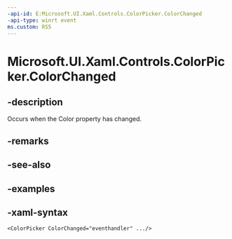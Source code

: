 ```yaml
---
-api-id: E:Microsoft.UI.Xaml.Controls.ColorPicker.ColorChanged
-api-type: winrt event
ms.custom: RS5
---
```

<!-- Event syntax.
public event TypedEventHandler ColorChanged<ColorPicker, ColorChangedEventArgs>
-->

# Microsoft.UI.Xaml.Controls.ColorPicker.ColorChanged


## -description

Occurs when the Color property has changed.


## -remarks


## -see-also


## -examples


## -xaml-syntax

```xaml
<ColorPicker ColorChanged="eventhandler" .../>
```


